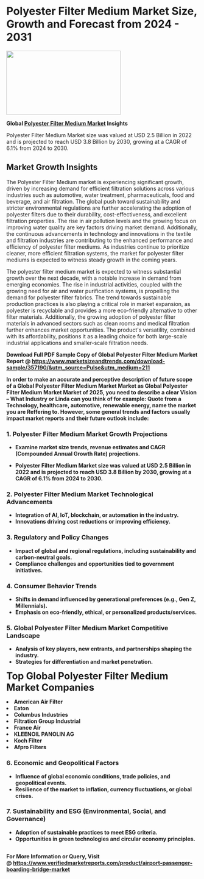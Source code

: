 <H1>Polyester Filter Medium Market Size, Growth and Forecast from 2024 - 2031</H1><img class="aligncenter size-medium wp-image-584254" src="https://thirdeyenews.in/wp-content/uploads/2024/09/Global-Market-Research-300x168.jpeg" alt="" width="300" height="168" /><p><strong>Global&nbsp;<a href="https://www.marketsizeandtrends.com/download-sample/357190/&amp;utm_source=Pulse&amp;utm_medium=211">Polyester Filter Medium Market</a> Insights</strong></p><p>Polyester Filter Medium Market size was valued at USD 2.5 Billion in 2022 and is projected to reach USD 3.8 Billion by 2030, growing at a CAGR of 6.1% from 2024 to 2030.</p><p><h2>Market Growth Insights</h2> <p>The Polyester Filter Medium market is experiencing significant growth, driven by increasing demand for efficient filtration solutions across various industries such as automotive, water treatment, pharmaceuticals, food and beverage, and air filtration. The global push toward sustainability and stricter environmental regulations are further accelerating the adoption of polyester filters due to their durability, cost-effectiveness, and excellent filtration properties. The rise in air pollution levels and the growing focus on improving water quality are key factors driving market demand. Additionally, the continuous advancements in technology and innovations in the textile and filtration industries are contributing to the enhanced performance and efficiency of polyester filter mediums. As industries continue to prioritize cleaner, more efficient filtration systems, the market for polyester filter mediums is expected to witness steady growth in the coming years.</p> <p><strong></strong></p> <p>The polyester filter medium market is expected to witness substantial growth over the next decade, with a notable increase in demand from emerging economies. The rise in industrial activities, coupled with the growing need for air and water purification systems, is propelling the demand for polyester filter fabrics. The trend towards sustainable production practices is also playing a critical role in market expansion, as polyester is recyclable and provides a more eco-friendly alternative to other filter materials. Additionally, the growing adoption of polyester filter materials in advanced sectors such as clean rooms and medical filtration further enhances market opportunities. The product's versatility, combined with its affordability, positions it as a leading choice for both large-scale industrial applications and smaller-scale filtration needs. <p><strong></p><p><span class=""><strong>Download Full PDF Sample Copy of Global Polyester Filter Medium Market Report</strong> @ <a href="https://www.marketsizeandtrends.com/download-sample/357190/&amp;utm_source=Pulse&amp;utm_medium=211" target="_blank">https://www.marketsizeandtrends.com/download-sample/357190/&amp;utm_source=Pulse&amp;utm_medium=211</a></span></p><p>In order to make an accurate and perceptive description of future scope of a Global&nbsp;Polyester Filter Medium Market Market as Global&nbsp;Polyester Filter Medium Market Market of 2025, you need to describe a clear Vision &ndash; What Industry or Linda can you think of for example: Quote from a Technology, healthcare, automotive, renewable energy, name the market you are Reffering to. However, some general trends and factors usually impact market reports and their future outlook include:</p><h3>1.&nbsp;<strong>Polyester Filter Medium Market Growth Projections</strong></h3><ul><li>Examine market size trends, revenue estimates and CAGR (Compounded Annual Growth Rate) projections.</li><li><p>Polyester Filter Medium Market size was valued at USD 2.5 Billion in 2022 and is projected to reach USD 3.8 Billion by 2030, growing at a CAGR of 6.1% from 2024 to 2030.</p></li></ul><h3>2.&nbsp;<strong>Polyester Filter Medium Market Technological Advancements</strong></h3><ul><li>Integration of AI, IoT, blockchain, or automation in the industry.</li><li>Innovations driving cost reductions or improving efficiency.</li></ul><h3>3.&nbsp;<strong>Regulatory and Policy Changes</strong></h3><ul><li>Impact of global and regional regulations, including sustainability and carbon-neutral goals.</li><li>Compliance challenges and opportunities tied to government initiatives.</li></ul><h3>4.&nbsp;<strong>Consumer Behavior Trends</strong></h3><ul><li>Shifts in demand influenced by generational preferences (e.g., Gen Z, Millennials).</li><li>Emphasis on eco-friendly, ethical, or personalized products/services.</li></ul><h3>5.&nbsp;<strong>Global Polyester Filter Medium Market Competitive Landscape</strong></h3><ul><li>Analysis of key players, new entrants, and partnerships shaping the industry.</li><li>Strategies for differentiation and market penetration.</li></ul><p data-pm-slice="1 1 []"><span style="color: inherit; font-family: inherit; font-size: 25px;">Top Global Polyester Filter Medium Market Companies</span></p><div class="" data-test-id=""><p><li>American Air Filter</li><li> Eaton</li><li> Columbus Industries</li><li> Filtration Group Industrial</li><li> France Air</li><li> KLEENOIL PANOLIN AG</li><li> Koch Filter</li><li> Afpro Filters</li></p></div><h3>6.&nbsp;<strong>Economic and Geopolitical Factors</strong></h3><ul><li>Influence of global economic conditions, trade policies, and geopolitical events.</li><li>Resilience of the market to inflation, currency fluctuations, or global crises.</li></ul><h3>7.&nbsp;<strong>Sustainability and ESG (Environmental, Social, and Governance)</strong></h3><ul><li>Adoption of sustainable practices to meet ESG criteria.</li><li>Opportunities in green technologies and circular economy principles.</li></ul><h2><strong style="font-size: 14px;">For More Information or Query, Visit @&nbsp;</strong><a style="background-color: #ffffff; font-size: 14px;" href="https://www.marketsizeandtrends.com/report/polyester-filter-medium-market/" target="_blank">https://www.verifiedmarketreports.com/product/airport-passenger-boarding-bridge-market</a></h2>
